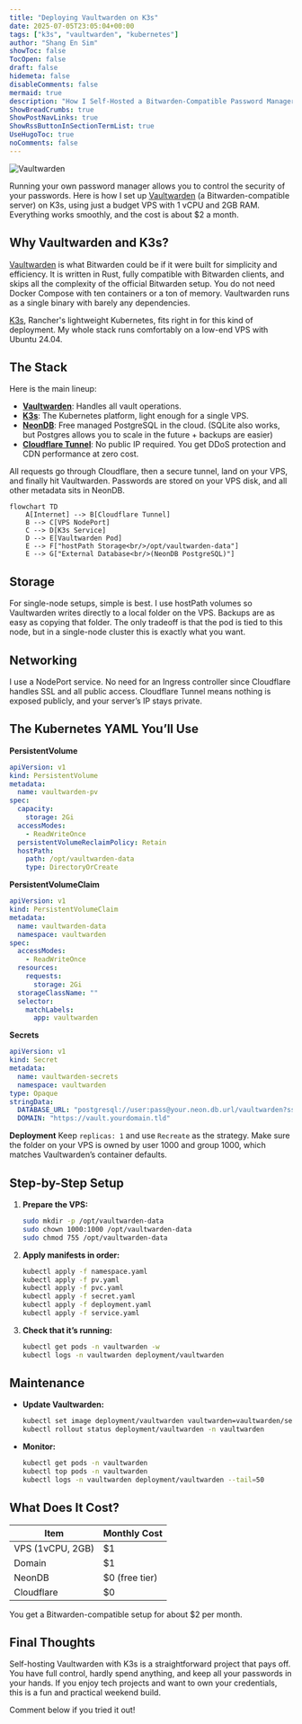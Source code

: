 ```yaml
---
title: "Deploying Vaultwarden on K3s"
date: 2025-07-05T23:05:04+00:00
tags: ["k3s", "vaultwarden", "kubernetes"]
author: "Shang En Sim"
showToc: false
TocOpen: false
draft: false
hidemeta: false
disableComments: false
mermaid: true
description: "How I Self-Hosted a Bitwarden-Compatible Password Manager on a $1/mo VPS"
ShowBreadCrumbs: true
ShowPostNavLinks: true
ShowRssButtonInSectionTermList: true
UseHugoToc: true
noComments: false
---
```


![Vaultwarden](/images/vaultwarden.png)

Running your own password manager allows you to control the security of your passwords.  Here is how I set up [Vaultwarden](https://github.com/dani-garcia/vaultwarden) (a Bitwarden-compatible server) on K3s, using just a budget VPS with 1 vCPU and 2GB RAM. Everything works smoothly, and the cost is about \$2 a month.

## Why Vaultwarden and K3s?

[Vaultwarden](https://github.com/dani-garcia/vaultwarden) is what Bitwarden could be if it were built for simplicity and efficiency. It is written in Rust, fully compatible with Bitwarden clients, and skips all the complexity of the official Bitwarden setup. You do not need Docker Compose with ten containers or a ton of memory. Vaultwarden runs as a single binary with barely any dependencies.

[K3s](https://k3s.io/), Rancher's lightweight Kubernetes, fits right in for this kind of deployment. My whole stack runs comfortably on a low-end VPS with Ubuntu 24.04.

## The Stack

Here is the main lineup:

* [**Vaultwarden**](https://github.com/dani-garcia/vaultwarden): Handles all vault operations.
* [**K3s**](https://k3s.io/): The Kubernetes platform, light enough for a single VPS.
* [**NeonDB**](https://neon.com/): Free managed PostgreSQL in the cloud. (SQLite also works, but Postgres allows you to scale in the future + backups are easier)
* [**Cloudflare Tunnel**](https://developers.cloudflare.com/cloudflare-one/connections/connect-networks/): No public IP required. You get DDoS protection and CDN performance at zero cost.

All requests go through Cloudflare, then a secure tunnel, land on your VPS, and finally hit Vaultwarden. Passwords are stored on your VPS disk, and all other metadata sits in NeonDB.

```mermaid
flowchart TD
    A[Internet] --> B[Cloudflare Tunnel]
    B --> C[VPS NodePort]
    C --> D[K3s Service]
    D --> E[Vaultwarden Pod]
    E --> F["hostPath Storage<br/>/opt/vaultwarden-data"]
    E --> G["External Database<br/>(NeonDB PostgreSQL)"]
```

## Storage

For single-node setups, simple is best. I use hostPath volumes so Vaultwarden writes directly to a local folder on the VPS. Backups are as easy as copying that folder. The only tradeoff is that the pod is tied to this node, but in a single-node cluster this is exactly what you want.

## Networking

I use a NodePort service. No need for an Ingress controller since Cloudflare handles SSL and all public access. Cloudflare Tunnel means nothing is exposed publicly, and your server’s IP stays private.

## The Kubernetes YAML You’ll Use

**PersistentVolume**

```yaml
apiVersion: v1
kind: PersistentVolume
metadata:
  name: vaultwarden-pv
spec:
  capacity:
    storage: 2Gi
  accessModes:
    - ReadWriteOnce
  persistentVolumeReclaimPolicy: Retain
  hostPath:
    path: /opt/vaultwarden-data
    type: DirectoryOrCreate
```

**PersistentVolumeClaim**

```yaml
apiVersion: v1
kind: PersistentVolumeClaim
metadata:
  name: vaultwarden-data
  namespace: vaultwarden
spec:
  accessModes:
    - ReadWriteOnce
  resources:
    requests:
      storage: 2Gi
  storageClassName: ""
  selector:
    matchLabels:
      app: vaultwarden
```

**Secrets**

```yaml
apiVersion: v1
kind: Secret
metadata:
  name: vaultwarden-secrets
  namespace: vaultwarden
type: Opaque
stringData:
  DATABASE_URL: "postgresql://user:pass@your.neon.db.url/vaultwarden?sslmode=require"
  DOMAIN: "https://vault.yourdomain.tld"
```

**Deployment**
Keep `replicas: 1` and use `Recreate` as the strategy. Make sure the folder on your VPS is owned by user 1000 and group 1000, which matches Vaultwarden’s container defaults.

## Step-by-Step Setup

1. **Prepare the VPS:**

   ```bash
   sudo mkdir -p /opt/vaultwarden-data
   sudo chown 1000:1000 /opt/vaultwarden-data
   sudo chmod 755 /opt/vaultwarden-data
   ```
2. **Apply manifests in order:**

   ```bash
   kubectl apply -f namespace.yaml
   kubectl apply -f pv.yaml
   kubectl apply -f pvc.yaml
   kubectl apply -f secret.yaml
   kubectl apply -f deployment.yaml
   kubectl apply -f service.yaml
   ```
3. **Check that it’s running:**

   ```bash
   kubectl get pods -n vaultwarden -w
   kubectl logs -n vaultwarden deployment/vaultwarden
   ```

## Maintenance

* **Update Vaultwarden:**

  ```bash
  kubectl set image deployment/vaultwarden vaultwarden=vaultwarden/server:1.XX.X -n vaultwarden
  kubectl rollout status deployment/vaultwarden -n vaultwarden
  ```
* **Monitor:**

  ```bash
  kubectl get pods -n vaultwarden
  kubectl top pods -n vaultwarden
  kubectl logs -n vaultwarden deployment/vaultwarden --tail=50
  ```

## What Does It Cost?

| Item             | Monthly Cost    |
| ---------------- | --------------- |
| VPS (1vCPU, 2GB) | \$1             |
| Domain           | \$1             |
| NeonDB           | \$0 (free tier) |
| Cloudflare       | \$0             |

You get a Bitwarden-compatible setup for about \$2 per month.

## Final Thoughts

Self-hosting Vaultwarden with K3s is a straightforward project that pays off. You have full control, hardly spend anything, and keep all your passwords in your hands. If you enjoy tech projects and want to own your credentials, this is a fun and practical weekend build.

Comment below if you tried it out!
